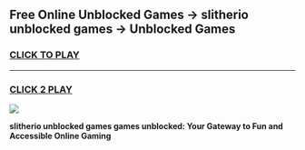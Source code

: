 
## Free Online Unblocked Games → slitherio unblocked games → Unblocked Games
<h3>
<a href="https://premium.freeplayer.one?title=slitherio_unblocked_games&ref=21F">CLICK TO PLAY</a></h3>
<hr>

<h3>
<a href="https://premium.freeplayer.one?title=slitherio_unblocked_games&ref=21F">CLICK 2 PLAY</a>
  
</h3>

<a href="https://premium.freeplayer.one?title=slitherio_unblocked_games&ref=21F/"><img src="https://clearcache.store/games.png"></a>


**slitherio unblocked games games unblocked: Your Gateway to Fun and Accessible Online Gaming**
